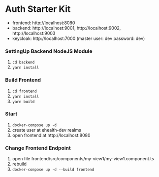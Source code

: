 #  Auth Starter Kit

- frontend: http://localhost:8080
- backend: http://localhost:9001, http://localhost:9002, http://localhost:9003
- keycloak: http://localhost:7000 (master user: dev password: dev)

### SettingUp Backend NodeJS Module
1. `cd backend`
2. `yarn install`

### Build Frontend
1. `cd frontend`
2. `yarn install`
3. `yarn build`

### Start
1. `docker-compose up -d`
2. create user at ehealth-dev realms
3. open frontend at http://localhost:8080

### Change Frontend Endpoint
1. open file frontend/src/components/my-view1/my-view1.component.ts
2. rebuild
3. `docker-compose up -d --build frontend`
